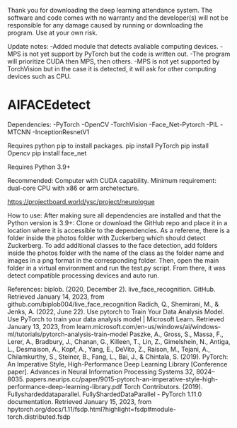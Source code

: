 Thank you for downloading the deep learning attendance system. The software and code comes with no warranty and the developer(s) will not be responsible for any damage caused by running or downloading the program. Use at your own risk.

Update notes:
-Added module that detects avaliable computing devices.
  -MPS is not yet support by PyTorch but the code is written out.
  -The program will prioritize CUDA then MPS, then others.
  -MPS is not yet supported by TorchVision but in the case it is detected, it will ask for other computing devices such as CPU.

# AIFACEdetect
Dependencies: 
-PyTorch
-OpenCV
-TorchVision
-Face_Net-Pytorch
-PIL
-MTCNN
-InceptionResnetV1

Requires python pip to install packages.
pip install PyTorch
pip install Opencv
pip install face_net

Requires Python 3.9+

Recommended: Computer with CUDA capability.
Minimum requirement: dual-core CPU with x86 or arm archetecture.

https://projectboard.world/ysc/project/neurologue

How to use:
After making sure all dependencies are installed and that the Python version is 3.9+:
Clone or download the GitHub repo and place it in a location where it is accessible to the dependencies. As a referene, there is a folder inside the photos folder with Zuckerberg which should detect Zuckerberg. To add additional classes to the face detection, add folders inside the photos folder with the name of the class as the folder name and images in a png format in the corresponding folder. Then, open the main folder in a virtual environment and run the test.py script. From there, it was detect compatible processing devices and auto run.

References:
biplob. (2020, December 2). live_face_recognition. GitHub. Retrieved January 14, 2023, from github.com/biplob004/live_face_recognition
Radich, Q., Shemirani, M., & Jenks, A. (2022, June 22). Use pytorch to Train Your Data Analysis Model. Use PyTorch to train your data analysis model | Microsoft Learn. Retrieved January 13, 2023, from learn.microsoft.com/en-us/windows/ai/windows-ml/tutorials/pytorch-analysis-train-model
Paszke, A., Gross, S., Massa, F., Lerer, A., Bradbury, J., Chanan, G., Killeen, T., Lin, Z., Gimelshein, N., Antiga, L., Desmaison, A., Kopf, A., Yang, E., DeVito, Z., Raison, M., Tejani, A., Chilamkurthy, S., Steiner, B., Fang, L., Bai, J., & Chintala, S. (2019). PyTorch: An Imperative Style, High-Performance Deep Learning Library [Conference paper]. Advances in Neural Information Processing Systems 32, 8024–8035. papers.neurips.cc/paper/9015-pytorch-an-imperative-style-high-performance-deep-learning-library.pdf
Torch Contributors. (2019). Fullyshardeddataparallel. FullyShardedDataParallel - PyTorch 1.11.0 documentation. Retrieved January 15, 2023, from hpytorch.org/docs/1.11/fsdp.html?highlight=fsdp#module-torch.distributed.fsdp
